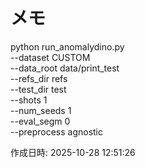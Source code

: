 # メモ

python run_anomalydino.py \
  --dataset CUSTOM \
  --data_root data/print_test \
  --refs_dir refs \
  --test_dir test \
  --shots 1 \
  --num_seeds 1 \
  --eval_segm 0 \
  --preprocess agnostic

作成日時: 2025-10-28 12:51:26